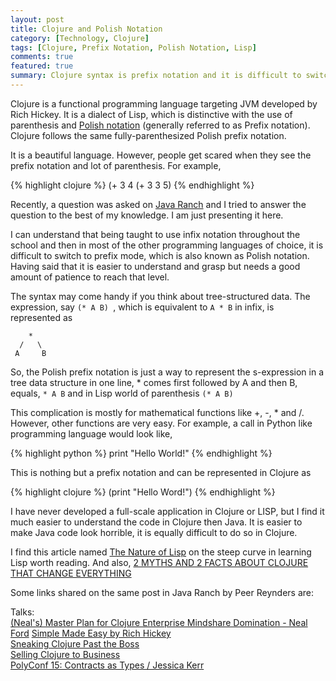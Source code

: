 ```yaml
---
layout: post
title: Clojure and Polish Notation 
category: [Technology, Clojure] 
tags: [Clojure, Prefix Notation, Polish Notation, Lisp]
comments: true
featured: true
summary: Clojure syntax is prefix notation and it is difficult to switch to using it but is it? 
--- 
```


Clojure is a functional programming language targeting JVM developed by Rich Hickey. It is a dialect of Lisp, which is 
distinctive with the use of parenthesis and [Polish notation](http://c2.com/cgi/wiki?PolishNotation) (generally referred
to as Prefix notation). Clojure follows the same fully-parenthesized Polish prefix notation. 

It is a beautiful language. However, people get scared when they see the prefix notation and lot of parenthesis. For example,

{% highlight clojure %}
(+ 3 4 (+ 3 3 5)
{% endhighlight %} 

Recently, a question was asked on [Java Ranch](http://www.coderanch.com/t/661955/clojure/Clojure-Action) and I tried to 
answer the question to the best of my knowledge. I am just presenting it here. 

I can understand that being taught to use infix notation throughout the school and then in most of the other programming 
languages of choice, it is difficult to switch to prefix mode, which is also known as Polish notation. Having said that
it is easier to understand and grasp but needs a good amount of patience to reach that level. 

The syntax may come handy if you think about tree-structured data. The expression, say ```(* A B) ```, which is equivalent to 
```A * B``` in infix, is represented as 

        *
      /   \
     A     B

So, the Polish prefix notation is just a way to represent the s-expression in a tree data structure in one line, * comes
first followed by A and then B, equals, ```* A B``` and in Lisp world of parenthesis ```(* A B) ```

This complication is mostly for mathematical functions like +, -, * and /. However, other functions are very easy. For
 example, a call in Python like programming language would look like, 
 
{% highlight python %}
print "Hello World!"
{% endhighlight %}

This is nothing but a prefix notation and can be represented in Clojure as

{% highlight clojure %}
(print "Hello Word!")
{% endhighlight %}

I  have never developed a full-scale application in Clojure or LISP, but I find it much easier to understand the code in Clojure then Java. It is easier to make Java code look horrible, it is equally difficult to do so in Clojure. 

I find this article named [The Nature of Lisp](http://www.defmacro.org/ramblings/lisp.html) on the steep curve in learning 
Lisp worth reading. And also, [2 MYTHS AND 2 FACTS ABOUT CLOJURE THAT CHANGE EVERYTHING](http://blog.cognitect.com/blog/2015/9/21/2-myths-and-2-facts-about-clojure-that-change-everything)

Some links shared on the same post in Java Ranch by Peer Reynders are:

Talks:  
[(Neal's) Master Plan for Clojure Enterprise Mindshare Domination - Neal Ford](https://www.youtube.com/watch?v=2WLgzCkhN2g&feature=youtu.be&t=1619) 
[Simple Made Easy by Rich Hickey](http://www.infoq.com/presentations/Simple-Made-Easy)   
[Sneaking Clojure Past the Boss](http://www.coderanch.com/t/586641/clojure/Sneaking-Clojure-Boss)   
[Selling Clojure to Business](https://blog.juxt.pro/posts/selling-clojure.html)    
[PolyConf 15: Contracts as Types / Jessica Kerr](https://www.youtube.com/watch?v=zLyd_Ey1GPM)   